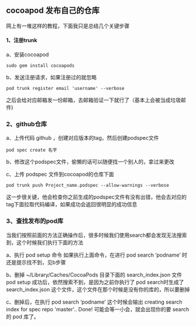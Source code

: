 ## cocoapod 发布自己的仓库

网上有一堆这样的教程，下面我只是总结几个关键步骤

#### 1、注册trunk

a、安装cocoapod

```
sudo gem install cocoapods
```

b、发送注册请求，如果注册过的就忽略

```
pod trunk register email 'username' --verbose
```
之后会给对应邮箱发一份邮箱，去邮箱验证一下就行了（基本上会被当成垃圾邮件)

### 2、github仓库
a、上传代码 github ，创建对应版本的tag，然后创建podspec文件

```
pod spec create 名字
```

b、修改这个podspec文件，偷懒的话可以随便找一个别人的，拿过来更改

c、上传 podspec 文件到cocoapod的仓库下面
```
pod trunk push Project_name.podspec --allow-warnings --verbose
```
这一步很关键，他会检查你之前生成的podspec文件有没有出错，他会去对应的tag下面拉取代码编译，如果成功会返回很明显的成功信息

### 3、查找发布的pod库
当我们按照前面的方法正确操作后，很多时候我们使用search都会发现无法搜索到，这个时候我们执行下面的方法

a、执行 pod setup 命令
如果执行上面命令，在进行 pod search ‘podname’ 时还是提示找不到，见b步骤

b、删掉 ~/Library/Caches/CocoaPods 目录下面的 search_index.json 文件
pod setup 成功后，依然搜索不到，是因为之前你执行了 pod search时生成了 search_index.json 这个文件，这个文件在那个时候是没有你的库的，所以要删掉

c、删掉后，在执行 pod search ‘podname’
这个时候会输出 creating search index for spec repo 'master'.. Done!
可能会等一小会，就会出现你的要 search 的 pod 库了。

